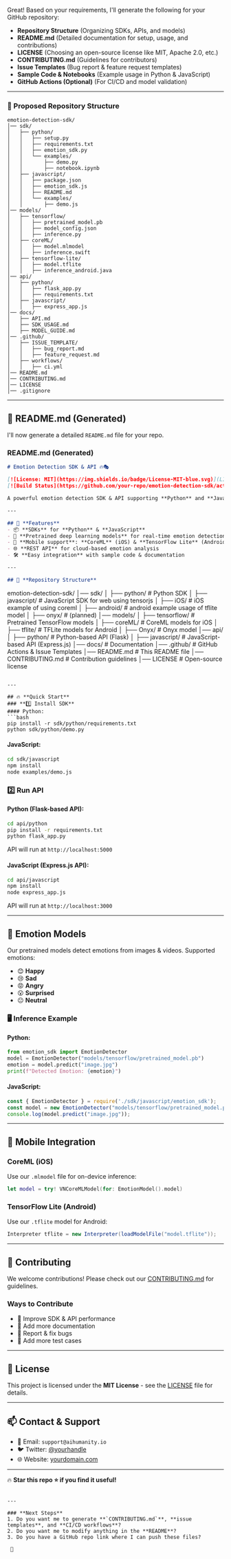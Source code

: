 Great! Based on your requirements, I'll generate the following for your GitHub repository:  

- **Repository Structure** (Organizing SDKs, APIs, and models)  
- **README.md** (Detailed documentation for setup, usage, and contributions)  
- **LICENSE** (Choosing an open-source license like MIT, Apache 2.0, etc.)  
- **CONTRIBUTING.md** (Guidelines for contributors)  
- **Issue Templates** (Bug report & feature request templates)  
- **Sample Code & Notebooks** (Example usage in Python & JavaScript)  
- **GitHub Actions (Optional)** (For CI/CD and model validation)  

---

### **📁 Proposed Repository Structure**
```
emotion-detection-sdk/
│── sdk/
│   ├── python/
│   │   ├── setup.py
│   │   ├── requirements.txt
│   │   ├── emotion_sdk.py
│   │   └── examples/
│   │       ├── demo.py
│   │       ├── notebook.ipynb
│   ├── javascript/
│   │   ├── package.json
│   │   ├── emotion_sdk.js
│   │   ├── README.md
│   │   └── examples/
│   │       ├── demo.js
│── models/
│   ├── tensorflow/
│   │   ├── pretrained_model.pb
│   │   ├── model_config.json
│   │   ├── inference.py
│   ├── coreML/
│   │   ├── model.mlmodel
│   │   ├── inference.swift
│   ├── tensorflow-lite/
│   │   ├── model.tflite
│   │   ├── inference_android.java
│── api/
│   ├── python/
│   │   ├── flask_app.py
│   │   ├── requirements.txt
│   ├── javascript/
│   │   ├── express_app.js
│── docs/
│   ├── API.md
│   ├── SDK_USAGE.md
│   ├── MODEL_GUIDE.md
│── .github/
│   ├── ISSUE_TEMPLATE/
│   │   ├── bug_report.md
│   │   ├── feature_request.md
│   ├── workflows/
│   │   ├── ci.yml
│── README.md
│── CONTRIBUTING.md
│── LICENSE
│── .gitignore
```
---

## **📜 README.md (Generated)**
I'll now generate a detailed `README.md` file for your repo.

### **README.md** (Generated)

```md
# Emotion Detection SDK & API 🔥🎭  

[![License: MIT](https://img.shields.io/badge/License-MIT-blue.svg)](LICENSE)  
[![Build Status](https://github.com/your-repo/emotion-detection-sdk/actions/workflows/ci.yml/badge.svg)](https://github.com/your-repo/emotion-detection-sdk/actions)  

A powerful emotion detection SDK & API supporting **Python** and **JavaScript**, with pretrained models for **TensorFlow**, **CoreML (iOS)**, and **TensorFlow Lite (Android)**. Easily integrate emotion recognition into your applications with a simple API!  

---

## 🚀 **Features**
- 📦 **SDKs** for **Python** & **JavaScript**  
- 🧠 **Pretrained deep learning models** for real-time emotion detection  
- 📱 **Mobile support**: **CoreML** (iOS) & **TensorFlow Lite** (Android)  
- 🌐 **REST API** for cloud-based emotion analysis  
- 🛠 **Easy integration** with sample code & documentation  

---

## 📂 **Repository Structure**
```
emotion-detection-sdk/
│── sdk/
│   ├── python/                # Python SDK
│   ├── javascript/            # JavaScript SDK for web using tensorjs
│   ├── iOS/                   # iOS example of using coreml
│   ├── android/               # android example usage of tflite model
│   ├── onyx/                  # (planned)
│── models/
│   ├── tensorflow/            # Pretrained TensorFlow models
│   ├── coreML/                # CoreML models for iOS
│   ├── tflite/                # TFLite models for Android
│   ├── Onyx/                  # Onyx model
│── api/
│   ├── python/                # Python-based API (Flask)
│   ├── javascript/            # JavaScript-based API (Express.js)
│── docs/                      # Documentation
│── .github/                   # GitHub Actions & Issue Templates
│── README.md                  # This README file
│── CONTRIBUTING.md            # Contribution guidelines
│── LICENSE                    # Open-source license
```

---

## 🔥 **Quick Start**
### **1️⃣ Install SDK**
#### Python:
```bash
pip install -r sdk/python/requirements.txt
python sdk/python/demo.py
```

#### JavaScript:
```bash
cd sdk/javascript
npm install
node examples/demo.js
```

### **2️⃣ Run API**
#### Python (Flask-based API):
```bash
cd api/python
pip install -r requirements.txt
python flask_app.py
```
API will run at `http://localhost:5000`

#### JavaScript (Express.js API):
```bash
cd api/javascript
npm install
node express_app.js
```
API will run at `http://localhost:3000`

---

## 🧠 **Emotion Models**
Our pretrained models detect emotions from images & videos. Supported emotions:
- 😊 **Happy**
- 😢 **Sad**
- 😡 **Angry**
- 😮 **Surprised**
- 😐 **Neutral**

### **🖥️ Inference Example**
#### Python:
```python
from emotion_sdk import EmotionDetector
model = EmotionDetector("models/tensorflow/pretrained_model.pb")
emotion = model.predict("image.jpg")
print(f"Detected Emotion: {emotion}")
```

#### JavaScript:
```js
const { EmotionDetector } = require('./sdk/javascript/emotion_sdk');
const model = new EmotionDetector("models/tensorflow/pretrained_model.pb");
console.log(model.predict("image.jpg"));
```

---

## 📱 **Mobile Integration**
### **CoreML (iOS)**
Use our `.mlmodel` file for on-device inference:
```swift
let model = try! VNCoreMLModel(for: EmotionModel().model)
```

### **TensorFlow Lite (Android)**
Use our `.tflite` model for Android:
```java
Interpreter tflite = new Interpreter(loadModelFile("model.tflite"));
```

---

## 🤝 **Contributing**
We welcome contributions! Please check out our [CONTRIBUTING.md](CONTRIBUTING.md) for guidelines.  

### **Ways to Contribute**
- 🚀 Improve SDK & API performance  
- 📄 Add more documentation  
- 🐛 Report & fix bugs  
- 🧪 Add more test cases  

---

## 📜 **License**
This project is licensed under the **MIT License** - see the [LICENSE](LICENSE) file for details.

---

## 📫 **Contact & Support**
- 📧 Email: `support@aihumanity.io`
- 🐦 Twitter: [@yourhandle](https://twitter.com/yourhandle)
- 🌐 Website: [yourdomain.com](https://aihumanity.io)

---

🔥 **Star this repo ⭐ if you find it useful!**  
```

---

### **Next Steps**
1. Do you want me to generate **`CONTRIBUTING.md`**, **issue templates**, and **CI/CD workflows**?  
2. Do you want me to modify anything in the **README**?  
3. Do you have a GitHub repo link where I can push these files?  

 🚀